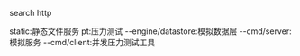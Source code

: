 search http

static:静态文件服务
pt:压力测试
--engine/datastore:模拟数据层
--cmd/server:模拟服务
--cmd/client:并发压力测试工具
